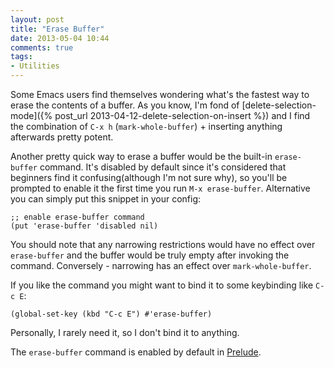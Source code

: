 ```yaml
---
layout: post
title: "Erase Buffer"
date: 2013-05-04 10:44
comments: true
tags:
- Utilities
---
```


Some Emacs users find themselves wondering what's the fastest way to
erase the contents of a buffer. As you know, I'm fond of
[delete-selection-mode]({% post_url 2013-04-12-delete-selection-on-insert %})
and I find the combination of `C-x h` (`mark-whole-buffer`) + inserting
anything afterwards pretty potent.

Another pretty quick way to erase a buffer would be the built-in
`erase-buffer` command. It's disabled by default since it's considered
that beginners find it confusing(although I'm not sure why), so you'll
be prompted to enable it the first time you run `M-x
erase-buffer`. Alternative you can simply put this snippet in your
config:

``` elisp
;; enable erase-buffer command
(put 'erase-buffer 'disabled nil)
```

You should note that any narrowing restrictions would have no effect
over `erase-buffer` and the buffer would be truly empty after invoking
the command. Conversely - narrowing has an effect over
`mark-whole-buffer`.

If you like the command you might want to bind it to some keybinding like `C-c E`:

``` elisp
(global-set-key (kbd "C-c E") #'erase-buffer)
```

Personally, I rarely need it, so I don't bind it to anything.

The `erase-buffer` command is enabled by default in
[Prelude](https://github.com/bbatsov/prelude).
